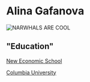 # Alina Gafanova

![NARWHALS ARE COOL](https://i.natgeofe.com/n/bcbe17d4-bde7-41d8-8879-94942204604d/narwhal_thumb_2x3.jpg)

## "Education"

[New Economic School](https://www.nes.ru/official&lang=en)

[Columbia University](https://www.columbia.edu)